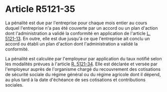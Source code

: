 # Article R5121-35

La pénalité est due par l'entreprise pour chaque mois entier au cours duquel l'entreprise n'a pas été couverte par un accord ou un plan d'action dont l'administration a validé la conformité en application de l'article [L. 5121-13][1]. En outre, elle est due jusqu'à ce que l'entreprise ait conclu un accord ou établi un plan d'action dont l'administration a validé la conformité. 

  
La pénalité est calculée par l'employeur par application du taux notifié selon les modalités prévues à l'article [R. 5121-34][2]. Elle est déclarée et versée par l'employeur auprès de l'organisme chargé du recouvrement des cotisations de sécurité sociale du régime général ou du régime agricole dont il dépend, au plus tard à la date d'échéance de ses cotisations et contributions sociales.

 [1]: /affichCodeArticle.do?cidTexte=LEGITEXT000006072050&idArticle=LEGIARTI000027124549&dateTexte=&categorieLien=cid
 [2]: /affichCodeArticle.do?cidTexte=LEGITEXT000006072050&idArticle=LEGIARTI000027181763&dateTexte=&categorieLien=cid